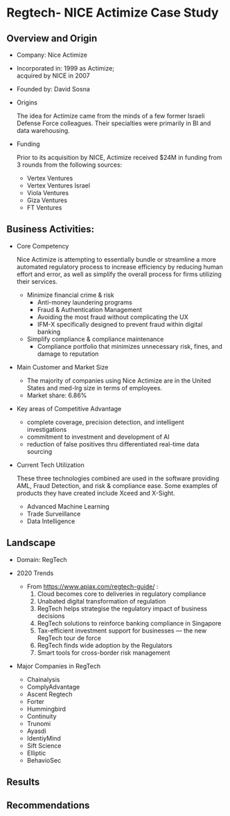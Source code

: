 # Regtech- NICE Actimize Case Study

## Overview and Origin

* Company: Nice Actimize

* Incorporated in: 1999 as Actimize;  
acquired by NICE in 2007

* Founded by: David Sosna

* Origins
    
    The idea for Actimize came from the minds of a few former Israeli Defense Force colleagues. Their specialties were primarily in BI and data warehousing. 

* Funding

    Prior to its acquisition by NICE, Actimize received $24M in funding from 3 rounds from the following sources: 

    - Vertex Ventures
    - Vertex Ventures Israel
    - Viola Ventures
    - Giza Ventures
    - FT Ventures

## Business Activities:
* Core Competency

    Nice Actimize is attempting to essentially bundle or streamline a more automated regulatory process to increase efficiency by reducing human effort and error, as well as simplify the overall process for firms utilizing their services.
    - Minimize financial crime & risk
        - Anti-money laundering programs
        - Fraud & Authentication Management
        - Avoiding the most fraud without complicating the UX
        - IFM-X specifically designed to prevent fraud within digital banking
    - Simplify compliance & compliance maintenance
        - Compliance portfolio that minimizes unnecessary risk, fines, and damage to reputation

* Main Customer and Market Size 
    - The majority of companies using Nice Actimize are in the United States and  med-lrg size in terms of employees.
    - Market share: 6.86% 


* Key areas of Competitive Advantage
    - complete coverage, precision detection, and intelligent investigations
    - commitment to investment and development of AI
    - reduction of false positives thru differentiated real-time data sourcing

* Current Tech Utilization

   These three technologies combined are used in the software providing AML, Fraud Detection, and risk & compliance ease. Some examples of products they have created include Xceed and X-Sight.
    - Advanced Machine Learning 
    - Trade Surveillance 
    - Data Intelligence

 

## Landscape

* Domain: RegTech
* 2020 Trends

    - From https://www.apiax.com/regtech-guide/   :
        1. Cloud becomes core to deliveries in regulatory compliance
        2. Unabated digital transformation of regulation
        3. RegTech helps strategise the regulatory impact of business decisions
        4. RegTech solutions to reinforce banking compliance in Singapore
        5. Tax-efficient investment support for businesses — the new RegTech tour de force
        6. RegTech finds wide adoption by the Regulators
        7. Smart tools for cross-border risk management

* Major Companies in RegTech
    - Chainalysis
    - ComplyAdvantage
    - Ascent Regtech
    - Forter
    - Hummingbird
    - Continuity
    - Trunomi
    - Ayasdi
    - IdentiyMind
    - Sift Science
    - Elliptic
    - BehavioSec

## Results
## Recommendations